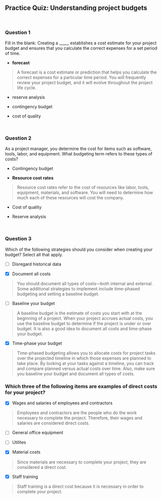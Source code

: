 ## Practice Quiz: Understanding project budgets

<br>

### Question 1

Fill in the blank: Creating a _____ establishes a cost estimate for your project budget and ensures that you calculate the correct expenses for a set period of time.

- **forecast**

> A forecast is a cost estimate or prediction that helps you calculate the correct expenses for a particular time period. You will frequently review your project budget, and it will evolve throughout the project life cycle. 


- reserve analysis


- contingency budget


- cost of quality

<br>

### Question 2

As a project manager, you determine the cost for items such as software, tools, labor, and equipment. What budgeting term refers to these types of costs?

- Contingency budget


- **Resource cost rates**

> Resource cost rates refer to the cost of resources like labor, tools, equipment, materials, and software. You will need to determine how much each of these resources will cost the company.


- Cost of quality


- Reserve analysis

<br>

### Question 3

Which of the following strategies should you consider when creating your budget? Select all that apply.

+ [ ] Disregard historical data

+ [x] Document all costs

> You should document all types of costs—both internal and external. Some additional strategies to implement include time-phased budgeting and setting a baseline budget.

+ [ ] Baseline your budget

> A baseline budget is the estimate of costs you start with at the beginning of a project. When your project accrues actual costs, you use the baseline budget to determine if the project is under or over budget.  It is also a good idea to document all costs and time-phase your budget. 

+ [x] Time-phase your budget

> Time-phased budgeting allows you to allocate costs for project tasks over the projected timeline in which those expenses are planned to take place. By looking at your tasks against a timeline, you can track and compare planned versus actual costs over time. Also, make sure you baseline your budget and document all types of costs. 

### Which three of the following items are examples of direct costs for your project?

+ [x] Wages and salaries of employees and contractors 

> Employees and contractors are the people who do the work necessary to complete the project. Therefore, their wages and salaries are considered direct costs. 

+ [ ] General office equipment

+ [ ] Utilites

+ [x] Material costs

> Since materials are necessary to complete your project, they are considered a direct cost.

+ [x] Staff training

> Staff training is a direct cost because it is necessary in order to complete your project. 

